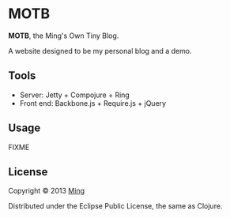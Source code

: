 # MOTB

**MOTB**, the Ming's Own Tiny Blog.

A website designed to be my personal blog and a demo.

## Tools

* Server: Jetty + Compojure + Ring
* Front end: Backbone.js + Require.js + jQuery

## Usage

FIXME

## License

Copyright © 2013 [Ming](http://mingplusplus.com)

Distributed under the Eclipse Public License, the same as Clojure.
